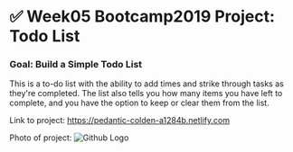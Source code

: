 # ✅ Week05 Bootcamp2019 Project: Todo List

### Goal: Build a Simple Todo List


This is a to-do list with the ability to add times and strike through tasks as they're completed.  The list also tells you how many items you have left to complete, and you have the option to keep or clear them from the list.

Link to project: https://pedantic-colden-a1284b.netlify.com

Photo of project: ![Github Logo](https://lh3.googleusercontent.com/JnNS3If2iLz-nEhOAB1PTmU-67_pOXeiQXUayKqI-YYtV0nEfmaB0wchMN8jqFkig5RxR9bFZ551JvGZbqfwmm_mkOMQ5q6zg1-C1fc-Jbnob2z73VF86pRwHVlmq6jisve_nlADJ9BU5-gqpNYyGPjgekpYhN6uFgVifIN2GrSuMEZJBlwyV5OG7TXf6VO6z_vZRXOJAgNxlYaY0UYd8Piyv1jJvlAirtkS-RoarXs5YdQSGx6r72GLc14_XGOaXqGsKyTBykqMzYjNtO3Cuncs9AiHxzK7Rzo1ipNKYIWZcXTVejqoasSBZWZPpyKXn8VXu0he0znjXbHX8p0HPPMlcV73zTSqf5OZlMJr9kkhjPta-0HZ2bMzO1TNw8JFokpgvDIPqMvl7-PUenL0jpZ7p23H1j34PcIxV0XDTNHAazPTekLJS1XWt4wmJMQAXVY5wpwzbngP6LCIsaI7whr3j-2raoGRAJWcc6IqAmlEv5slBc7abVzrMywjbnsoLtkUbeDHhMD-_gyRtOUDKW8wXB_zyi1ltDhaPDooOxd-rvS1CHV4kNs0RHnH4cj9QE9FRsqVxR28LN5sHXW1HrGFIpUqobhl2PdKeinawroYiU70zrU0HH_9nUF3oL3WIbobXEbOcMAH_VHX8GWtHoOrHSARG0YdOjsiPd8jIi4D9js-5R0PI0i1CVdEZ7q4pzEDqQyxoSGs1ZqpMOURRvuM2svaBOmKMFb3kzR7PLevAC8k=w2880-h1566-no)
